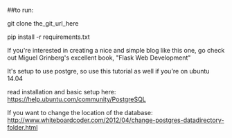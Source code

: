 ##to run:

git clone the_git_url_here

pip install -r requirements.txt


If you're interested in creating a nice and simple blog like this one, go check out Miguel Grinberg's excellent book, "Flask Web Development"


It's setup to use postgre, so use this tutorial as well if you're on ubuntu 14.04

read installation and basic setup here:
https://help.ubuntu.com/community/PostgreSQL


If you want to change the location of the database:
http://www.whiteboardcoder.com/2012/04/change-postgres-datadirectory-folder.html
